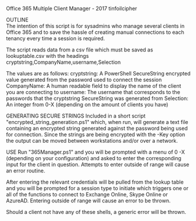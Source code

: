 Office 365 Multiple Client Manager - 2017 tinfoilcipher

OUTLINE</br>
The intention of this script is for sysadmins who manage several clients in Office 365 and to save the hassle of creating
manual connections to each tenancy every time a session is required.

The script reads data from a csv file which must be saved as lookuptable.csv with the headings
cryptstring,CompanyName,username,Selection

The values are as follows:
cryptstring: A PowerShell SecureString encrypted value generated from the password used to connect the session
CompanyName: A human readable field to display the name of the client you are connecting to
username: The username that corresponds to the passwords that the cryptstring SecureString was generated from
Selection: An integer from 0-X (depending on the amount of clients you have)

GENERATING SECURE STRINGS
Included in a short script "encrypted_string_generation.ps1" which, when run, will generate a text file containing an encrypted
string generated against the password being used for connection. Since the strings are being encrypted with the -Key option the
output can be moved between workstations and/or over a network.

USE
Run "365Manager.ps1" and you will be prompted with a menu of 0 -X (depending on your configuration) and asked to enter the
corresponding input for the client in question. Attempts to enter outside of range will cause an error routine.

After entering the relevant credentials will be pulled from the lookup table and you will be prompted for a session type to
initiate which triggers one or all of the functions to connect to Exchange Online, Skype Online or AzureAD. Entering outside of
range will cause an error to be thrown.

Should a client not have any of these shells, a generic error will be thrown.
